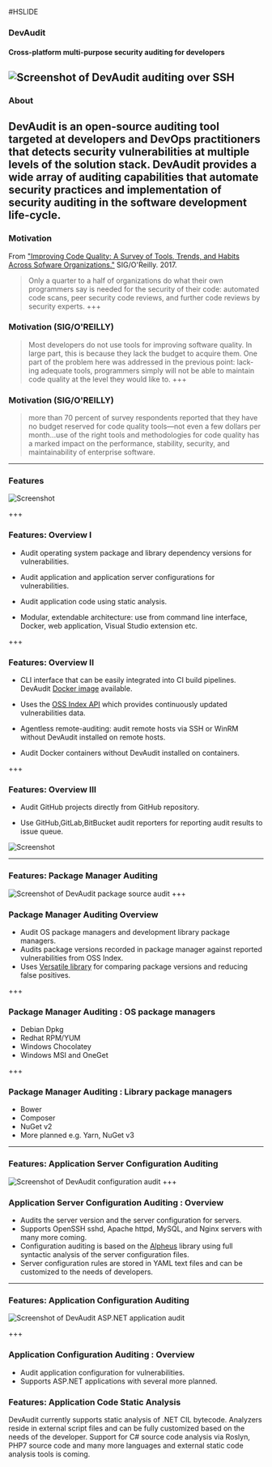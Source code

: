 #HSLIDE
### DevAudit
#### Cross-platform multi-purpose security auditing for developers
![Screenshot of DevAudit auditing over SSH](https://lh3.googleusercontent.com/giEat4IU1U6zrRUkT2CR0NLT2bfspdQqflfwV0_4q486EgdqvDNj_-mMblSh82kF_Ptj0I8V7ydN1RZbrkdjMSlc3SSYfZyifH_8S60ghmdno-GtXnBjxFAzNvJklwPdWndFg3ihi8P4Xb8XR07TGJttS0AhxS0ySSm-nLnomZj_6oCyqBcWG_1yvldpaVJkCqz5f9lGzueLVlW9n3KpiuvZFOHGhejz7D5OhnR9tH34-6tr88lEqik4NOE5ZeqycqmX5iB2UVpzDS6piqYJ4NPZNxPcxkA7HmFOWC6NTYh0BPAU5eKw416K9fNv4YRuUp2yH3kPhu9tKq6IBnmq1t20zIUPOtDmzz_Ts-PrdL_S4npk4qG0YD9G1ifD23Jtep1Kz7-mTIlGUo9jXlzjzpZSvVE7PXCFSxLu9hyftddLAloUYqz1IWznldSGjYBkSf8ap3o7vWgP27FGDDil67UF1eRwYbE1VTmV0vS3w5B0vpHhso3OrL_I4QT2DLtYYbET5vjFZMQCnrjq4beBXviKy-vvO8QM5x9kro0_JP31YpLKkX_yVaqt2va0X_lPdF2DdFhpIjlDmoCeH3dfxF1F7Zs4lbqHOB3K90VC_nhmrbtsyGUeYnE39dgNHS9HOejDKzSfTlwAmmoC6z-jAqbN3rTdoX6dbuqML8Qbsw=w1600-h828-no)
---

### About
DevAudit is an open-source auditing tool targeted at developers and DevOps practitioners that detects security vulnerabilities at multiple levels of the solution stack. DevAudit provides a wide array of auditing capabilities that automate security practices and implementation of security auditing in the software development life-cycle.
---

### Motivation
From ["Improving Code Quality: A Survey of Tools, Trends, and Habits Across Sofware Organizations."](https://www.sig.eu/wp-content/uploads/2017/04/Improving-Code-Quality-.pdf) SIG/O'Reilly. 2017.

>Only a quarter to a half of organizations do what their own programmers say is needed for the security of their code: automated code scans, peer security code reviews, and further code reviews by security experts. 
+++

### Motivation (SIG/O'REILLY)
>Most developers do not use tools for improving software quality. In
large part, this is because they lack the budget to acquire them. One
part of the problem here was addressed in the previous point: lack‐
ing adequate tools, programmers simply will not be able to maintain
code quality at the level they would like to.
+++

### Motivation (SIG/O'REILLY)
>more than 70 percent of survey respondents reported that they have no budget reserved
for code quality tools—not even a few dollars per month...use of the right
tools and methodologies for code quality has a marked impact on
the performance, stability, security, and maintainability of enterprise
software. 

---

### Features
![Screenshot](https://lh3.googleusercontent.com/tnqX8jGJ1WW2vimXHwlKxBTOuP2bvsPVgzq92isPg0ditWoQdsDzh3_PEbMiOldinezQeSqGsQmMSaXE_2tKJ2fzGSeAH7OnNZBofZXom1U6PS8RX4jd_h5DfF1How_xwsRDIw=w812-h608-no)

+++
### Features: Overview I

- Audit operating system package and library dependency versions for vulnerabilities.

- Audit application and application server configurations for vulnerabilities. 

- Audit application code using static analysis.

- Modular, extendable architecture: use from command line interface, Docker, web application, Visual Studio extension etc.

+++

### Features: Overview II

- CLI interface that can be easily integrated into CI build pipelines. DevAudit [Docker image](https://hub.docker.com/r/ossindex/devaudit/tags/) available.

- Uses the [OSS Index API](https://ossindex.net/) which provides continuously updated vulnerabilities data.

- Agentless remote-auditing: audit remote hosts via SSH or WinRM without DevAudit installed on remote hosts. 

- Audit Docker containers without DevAudit installed on containers. 

+++

### Features: Overview III

- Audit GitHub projects directly from GitHub repository.

- Use GitHub,GitLab,BitBucket audit reporters for reporting audit results to issue queue.

![Screenshot](https://cdn-images-1.medium.com/max/1116/1*Uj0WBK9RlS8YvN0qW-IFZQ.png)

---

### Features: Package Manager Auditing

![Screenshot of DevAudit package source audit](https://lh3.googleusercontent.com/tR98RwJops5G97vjm6-lXWHAxAhLA_pvan7qKF9wrxJttPt6C8VW9kGnruvPnUJ7q1jV2exWGH9w=w1382-h957-no)
+++

### Package Manager Auditing Overview
- Audit OS package managers and development library package managers.
- Audits package versions recorded in package manager against reported vulnerabilities from OSS Index.
- Uses [Versatile library](https://github.com/allisterb/Versatile) for comparing package versions and reducing false positives.


+++

### Package Manager Auditing : OS package managers
- Debian Dpkg
- Redhat RPM/YUM
- Windows Chocolatey 
- Windows MSI and OneGet

+++

### Package Manager Auditing : Library package managers
- Bower
- Composer
- NuGet v2
- More planned e.g. Yarn, NuGet v3
---

### Features: Application Server Configuration Auditing
![Screenshot of DevAudit configuration audit](https://lh3.googleusercontent.com/tnqX8jGJ1WW2vimXHwlKxBTOuP2bvsPVgzq92isPg0ditWoQdsDzh3_PEbMiOldinezQeSqGsQmMSaXE_2tKJ2fzGSeAH7OnNZBofZXom1U6PS8RX4jd_h5DfF1How_xwsRDIw=w812-h608-no)
+++

### Application Server Configuration Auditing : Overview
- Audits the server version and the server configuration for servers.
- Supports OpenSSH sshd, Apache httpd, MySQL, and Nginx servers with many more coming. 
- Configuration auditing is based on the [Alpheus](https://github.com/allisterb/Alpheus) library using full syntactic analysis of the server configuration files. 
- Server configuration rules are stored in YAML text files and can be customized to the needs of developers.

---

### Features: Application Configuration Auditing
![Screenshot of DevAudit ASP.NET application audit](https://lh3.googleusercontent.com/WiMC-en25YIOG5lWzPjhF6D9l3WTw5GdY_ne-LjpbQcOcaWgzg2beS3fQc1YrCVblmPo59QIZMmWk98suJjEG_CGeC1gAEfPqZbOUbm59ibTwfuxvtHSr-dwNkp8NMzl7PYHHg=w812-h608-no)

+++

### Application Configuration Auditing : Overview
- Audit application configuration for vulnerabilities.
- Supports ASP.NET applications with several more planned.



### Features: Application Code Static Analysis
DevAudit currently supports static analysis of .NET CIL bytecode. Analyzers reside in external script files and can be fully customized based on the needs of the developer. Support for C# source code analysis via Roslyn, PHP7 source code and many more languages and external static code analysis tools is coming.
